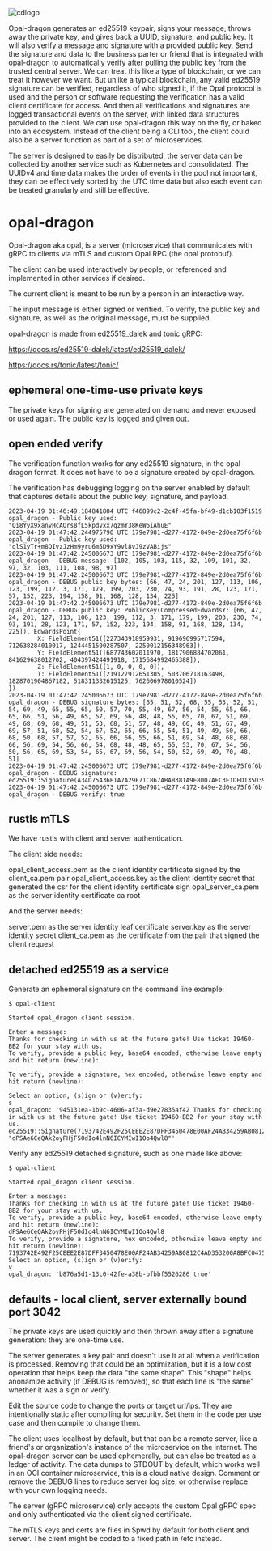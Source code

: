 ![cdlogo](https://carefuldata.com/images/cdlogo.png)

Opal-dragon generates an ed25519 keypair, signs your message, throws away the private key, and gives back a UUID, signature, and public key. It will also verify a message and signature with a provided public key. Send the signature and data to the business parter or friend that is integrated with opal-dragon to automatically verify after pulling the public key from the trusted central server. We can treat this like a type of blockchain, or we can treat it however we want. But unlike a typical blockchain, any valid ed25519 signature can be verified, regardless of who signed it, if the Opal protocol is used and the person or software requesting the verification has a valid client certificate for access. And then all verifications and signatures are logged transactional events on the server, with linked data structures provided to the client. We can use opal-dragon this way on the fly, or baked into an ecosystem. Instead of the client being a CLI tool, the client could also be a server function as part of a set of microservices.

The server is designed to easily be distributed, the server data can be collected by another service such as Kubernetes and consolidated. The UUIDv4 and time data makes the order of events in the pool not important, they can be effectively sorted by the UTC time data but also each event can be treated granularly and still be effective.

# opal-dragon

Opal-dragon aka opal, is a server (microservice) that communicates with gRPC to clients via mTLS and custom Opal RPC (the opal protobuf).

The client can be used interactively by people, or referenced and implemented in other services if desired.

The current client is meant to be run by a person in an interactive way.

The input message is either signed or verified. To verify, the public key and signature, as well as the original message, must be supplied.

opal-dragon is made from ed25519_dalek and tonic gRPC:

https://docs.rs/ed25519-dalek/latest/ed25519_dalek/

https://docs.rs/tonic/latest/tonic/

## ephemeral one-time-use private keys

The private keys for signing are generated on demand and never exposed or used again. The public key is logged and given out. 

## open ended verify

The verification function works for any ed25519 signature, in the opal-dragon format. It does not have to be a signature created by opal-dragon.

The verification has debugging logging on the server enabled by default that captures details about the public key, signature, and payload.

```
2023-04-19 01:46:49.184841804 UTC f46899c2-2c4f-45fa-bf49-d1cb103f1519 opal_dragon - Public key used: "Qi8YyX9xanvHcAOrs8fL5kpdvxx7qzmY38KeW6iAhuE"
2023-04-19 01:47:42.244975790 UTC 179e7981-d277-4172-849e-2d0ea75f6f6b opal_dragon - Public key used: "qlS1yTr+m8QIvzJzHm9yru6m5D9xY9vl8vJ9zVABijs"
2023-04-19 01:47:42.245006673 UTC 179e7981-d277-4172-849e-2d0ea75f6f6b opal_dragon - DEBUG message: [102, 105, 103, 115, 32, 109, 101, 32, 97, 32, 103, 111, 108, 98, 97]
2023-04-19 01:47:42.245006673 UTC 179e7981-d277-4172-849e-2d0ea75f6f6b opal_dragon - DEBUG public key bytes: [66, 47, 24, 201, 127, 113, 106, 123, 199, 112, 3, 171, 179, 199, 203, 230, 74, 93, 191, 28, 123, 171, 57, 152, 223, 194, 158, 91, 168, 128, 134, 225]
2023-04-19 01:47:42.245006673 UTC 179e7981-d277-4172-849e-2d0ea75f6f6b opal_dragon - DEBUG public key: PublicKey(CompressedEdwardsY: [66, 47, 24, 201, 127, 113, 106, 123, 199, 112, 3, 171, 179, 199, 203, 230, 74, 93, 191, 28, 123, 171, 57, 152, 223, 194, 158, 91, 168, 128, 134, 225]), EdwardsPoint{
        X: FieldElement51([227343918959931, 919696995717594, 712638284010017, 1244451500287507, 2250012156348963]),
        Y: FieldElement51([687743602011970, 1817906884702061, 841629638012702, 404397424491918, 1715684992465388]),
        Z: FieldElement51([1, 0, 0, 0, 0]),
        T: FieldElement51([219127912651305, 503706718163498, 1828701904867182, 518311332615125, 762606978010524])
})
2023-04-19 01:47:42.245006673 UTC 179e7981-d277-4172-849e-2d0ea75f6f6b opal_dragon - DEBUG signature bytes: [65, 51, 52, 68, 55, 53, 52, 51, 54, 69, 49, 65, 55, 65, 50, 57, 70, 55, 49, 67, 56, 54, 55, 65, 66, 65, 66, 51, 56, 49, 65, 57, 69, 56, 48, 48, 55, 65, 70, 67, 51, 69, 49, 68, 69, 68, 49, 51, 53, 68, 51, 57, 48, 49, 66, 49, 51, 67, 49, 69, 57, 51, 68, 52, 54, 67, 52, 65, 66, 55, 54, 51, 49, 49, 50, 66, 68, 50, 68, 57, 57, 52, 65, 66, 66, 55, 66, 51, 69, 54, 48, 68, 68, 66, 56, 69, 54, 56, 66, 54, 68, 48, 48, 65, 55, 53, 70, 67, 54, 56, 50, 56, 65, 69, 53, 54, 65, 67, 69, 56, 54, 50, 52, 69, 49, 70, 48, 51]
2023-04-19 01:47:42.245006673 UTC 179e7981-d277-4172-849e-2d0ea75f6f6b opal_dragon - DEBUG signature: ed25519::Signature(A34D75436E1A7A29F71C867ABAB381A9E8007AFC3E1DED135D3901B13C1E93D46C4AB763112BD2D994ABB7B3E60DDB8E68B6D00A75FC6828AE56ACE8624E1F03)
2023-04-19 01:47:42.245006673 UTC 179e7981-d277-4172-849e-2d0ea75f6f6b opal_dragon - DEBUG verify: true
```


## rustls mTLS

We have rustls with client and server authentication.

The client side needs:

opal_client_access.pem as the client identity certificate signed by the client_ca.pem pair
opal_client_access.key as the client identity secret that generated the csr for the client identity sertificate sign
opal_server_ca.pem as the server identity certificate ca root

And the server needs:

server.pem as the server identity leaf certificate
server.key as the server identity secret
client_ca.pem as the certificate from the pair that signed the client request

## detached ed25519 as a service

Generate an ephemeral signature on the command line example:

```
$ opal-client

Started opal_dragon client session.

Enter a message: 
Thanks for checking in with us at the future gate! Use ticket 19460-BB2 for your stay with us.
To verify, provide a public key, base64 encoded, otherwise leave empty and hit return (newline): 

To verify, provide a signature, hex encoded, otherwise leave empty and hit return (newline): 

Select an option, (s)ign or (v)erify: 
s
opal_dragon: '945131ea-1b9c-4606-af3a-d9e27835af42 Thanks for checking in with us at the future gate! Use ticket 19460-BB2 for your stay with us. ed25519::Signature(7193742E492F25CEEE2E87DFF3450478E00AF24AB34259AB0812C4AD353200A8BFC0475C7BC88533105CEA08CE475206866B939C7D9EE3790B903FC659B04B04) "dPSAe6CeQAk2oyPHjF50dIo4lnN6ICYMIwI1Oo4Qwl8"'
```

Verify any ed25519 detached signature, such as one made like above:

```
$ opal-client

Started opal_dragon client session.

Enter a message: 
Thanks for checking in with us at the future gate! Use ticket 19460-BB2 for your stay with us.
To verify, provide a public key, base64 encoded, otherwise leave empty and hit return (newline): 
dPSAe6CeQAk2oyPHjF50dIo4lnN6ICYMIwI1Oo4Qwl8
To verify, provide a signature, hex encoded, otherwise leave empty and hit return (newline): 
7193742E492F25CEEE2E87DFF3450478E00AF24AB34259AB0812C4AD353200A8BFC0475C7BC88533105CEA08CE475206866B939C7D9EE3790B903FC659B04B04
Select an option, (s)ign or (v)erify: 
v
opal_dragon: 'b876a5d1-13c0-42fe-a38b-bfbbf5526286 true'

```

## defaults - local client, server externally bound port 3042

The private keys are used quickly and then thrown away after a signature generation: they are one-time use.

The server generates a key pair and doesn't use it at all when a verification is processed. Removing that could be an optimization, but it is a low cost operation that helps keep the data "the same shape". This "shape" helps anonamize activity (if DEBUG is removed), so that each line is "the same" whether it was a sign or verify.

Edit the source code to change the ports or target url/ips.  They are intentionally static after compiling for security. Set them in the code per use case and then compile to change them.

The client uses localhost by default, but that can be a remote server, like a friend's or organization's instance of the microservice on the internet. The opal-dragon server can be used ephemerally, but can also be treated as a ledger of activity. The data dumps to STDOUT by default, which works well in an OCI container microservice, this is a cloud native design. Comment or remove the DEBUG lines to reduce server log size, or otherwise replace with your own logging needs.

The server (gRPC microservice) only accepts the custom Opal gRPC spec and only authenticated via the client signed certificate. 

The mTLS keys and certs are files in $pwd by default for both client and server. The client might be coded to a fixed path in /etc instead.
